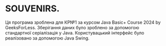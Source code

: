 # SOUVENIRS.

Ця програма зроблена для КР№1 за курсом Java Basic+ Course 2024 by GeeksForLess.
Зберігання даних було зроблено за допомогою стандартної серіалізація у Java.
Користувацький інтерфейс було реалізовано за допомогою Java Swing.